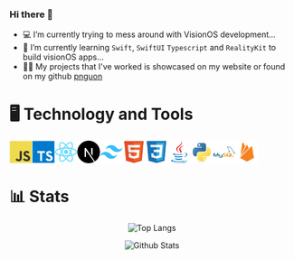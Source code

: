 ### Hi there 👋

- :computer: I’m currently trying to mess around with VisionOS development...
- 🌱 I’m currently learning `Swift`, `SwiftUI` `Typescript` and `RealityKit` to build visionOS apps...
- :man_technologist: My projects that I've worked is showcased on my website or found on my github [pnguon](https://www.pnguon.com/)

# :desktop_computer: Technology and Tools

<img align="left" alt="JavaScript" src="https://raw.githubusercontent.com/devicons/devicon/master/icons/javascript/javascript-original.svg" width="40" height="40" />
<img align="left" alt="TypeScript" src="https://raw.githubusercontent.com/devicons/devicon/master/icons/typescript/typescript-original.svg" width="40" height="40" />
<img align="left" alt="React" src="https://raw.githubusercontent.com/devicons/devicon/master/icons/react/react-original.svg" width="40" height="40" />
<img align="left" alt="Next" src="https://raw.githubusercontent.com/devicons/devicon/master/icons/nextjs/nextjs-original.svg" width="40" height="40" />
<img align="left" alt="Tailwind" src="https://raw.githubusercontent.com/devicons/devicon/master/icons/tailwindcss/tailwindcss-plain.svg" width="40" height="40" />
<img align="left" alt="HTML" src="https://raw.githubusercontent.com/devicons/devicon/master/icons/html5/html5-original.svg" width="40" height="40" />
<img align="left" alt="CSS" src="https://raw.githubusercontent.com/devicons/devicon/master/icons/css3/css3-original.svg" width="40" height="40" />
<img align="left" alt="Java" src="https://raw.githubusercontent.com/devicons/devicon/master/icons/java/java-original.svg" width="40" height="40" />
<img align="left" alt="Python" src="https://raw.githubusercontent.com/devicons/devicon/master/icons/python/python-original.svg" width="40" height="40" />
<img align="left" alt="MySQL" src="https://raw.githubusercontent.com/devicons/devicon/master/icons/mysql/mysql-original-wordmark.svg" width="40" height="40" />
<img align="left" alt="Firebase" src="https://raw.githubusercontent.com/devicons/devicon/master/icons/firebase/firebase-plain.svg" width="40" height="40" />

<br>
<br clear="left">

# 📊 Stats

<div align="center">
  
 ![Top Langs](https://github-readme-stats.vercel.app/api/top-langs/?username=herropaul&theme=dark&layout=compact)
  
 ![Github Stats](https://github-readme-stats.vercel.app/api?username=herropaul&theme=dark&include_all_commits=true&count_private=true&show_icons=true&hide=prs)
  
</div>
